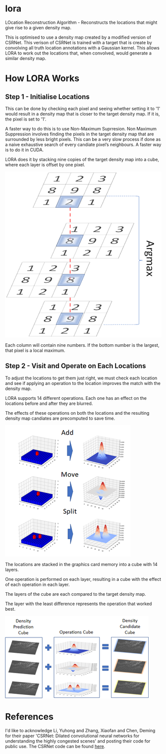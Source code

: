 # lora
LOcation Reconstruction Algorithm - Reconstructs the locations that might give rise to a given density map.

This is optimised to use a density map created by a modified version of CSRNet. This verison of CSRNet is trained with a target that is create by convolving all truth location annotations with a Gaussian kernel. This allows LORA to work out the locations that, when convolved, would generate a similar density map.

# How LORA Works

## Step 1 - Initialise Locations
This can be done by checking each pixel and seeing whether setting it to '1' would result in a density map that is closer to the target density map. If it is, the pixel is set to '1'.

A faster way to do this is to use Non-Maximum Suprresion. Non Maximum Suppression involves finding the pixels in the target density map that are surrounded by less bright pixels. This can be a very slow process if done as a naive exhaustive search of every candiate pixel’s neighbours. A faster way is to do it in CUDA.

LORA does it by stacking nine copies of the target density map into a cube, where each layer is offset by one pixel.

![alt text](images/stacked_non_max_suppression.png "Non-Maximum Suppression through stacking density maps")

Each column will contain nine numbers. If the bottom number is the largest, that pixel is a local maximum.

## Step 2 - Visit and Operate on Each Locations

To adjust the locations to get them just right, we must check each location and see if applying an operation to the location improves the match with the density map.

LORA supports 14 different operations. Each one has an effect on the locations before and after they are blurred.

The effects of these operations on both the locations and the resulting density map candiates are precomputed to save time.

![alt text](images/lora_example_operations.png "Location and Density Map Candiate Operation Effect Tensors")

The locations are stacked in the graphics card memory into a cube with 14 layers.

One operation is performed on each layer, resulting in a cube with the effect of each operation in each layer.

The layers of the cube are each compared to the target density map.

The layer with the least difference represents the operation that worked best.

![alt text](images/lora_perform_operation.png "Performing operations on a location")

# References

I'd like to acknowledge Li, Yuhong and Zhang, Xiaofan and Chen, Deming for their paper 'CSRNet: Dilated convolutional neural networks for understanding the highly congested scenes' and posting their code for public use. The CSRNet code can be found [here](https://github.com/leeyeehoo/CSRNet-pytorch).